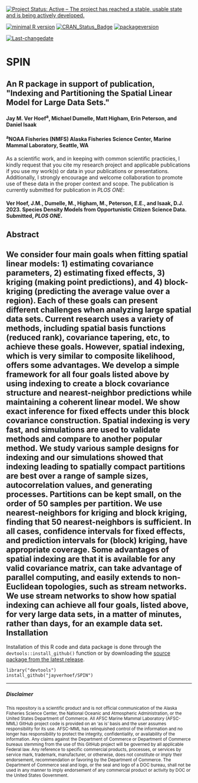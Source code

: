 
[![Project Status: Active – The project has reached a stable, usable state and is being actively developed.](http://www.repostatus.org/badges/latest/active.svg)](http://www.repostatus.org/#active)

[![minimal R version](https://img.shields.io/badge/R%3E%3D-4.0.0-6666ff.svg)](https://cran.r-project.org/) [![CRAN\_Status\_Badge](http://www.r-pkg.org/badges/version/kotzeb0912)](https://cran.r-project.org/package=kotzeb0912) [![packageversion](https://img.shields.io/badge/Package%20version-1.0.0-orange.svg?style=flat-square)](commits/master)

[![Last-changedate](https://img.shields.io/badge/last%20change-2023--06--06-yellowgreen.svg)](/commits/master)

# SPIN
## An R package in support of publication, "Indexing and Partitioning the Spatial Linear Model for Large Data Sets." 

#### Jay M. Ver Hoef<sup>a</sup>, Michael Dumelle, Matt Higham, Erin Peterson, and Daniel Isaak

#### <sup>a</sup>NOAA Fisheries (NMFS) Alaska Fisheries Science Center, Marine Mammal Laboratory, Seattle, WA

As a scientific work, and in keeping with common scientific practicies, I kindly request that you cite my research project and applicable publications if you use my work(s) or data in your publications or presentations. Additionally, I strongly encourage and welcome collaboration to promote use of these data in the proper context and scope.  The publication is currently submitted for publication in <em>PLOS ONE</em>:

#### Ver Hoef, J.M., Dumelle, M., Higham, M., Peterson, E.E., and Isaak, D.J. 2023. Species Density Models from Opportunistic Citizen Science Data. Submitted, <em>PLOS ONE</em>.


Abstract
-----------------

We consider four main goals when fitting spatial linear models: 1) estimating covariance parameters, 2) estimating fixed effects, 3) kriging (making point predictions), and 4) block-kriging (predicting the average value over a region).  Each of these goals can present different challenges when analyzing large spatial data sets.  Current research uses a variety of methods, including spatial basis functions (reduced rank), covariance tapering, etc, to achieve these goals.  However, spatial indexing, which is very similar to composite likelihood, offers some advantages.  We develop a simple framework for all four goals listed above by using indexing to create a block covariance structure and nearest-neighbor predictions while maintaining a coherent linear model. We show exact inference for fixed effects under this block covariance construction. Spatial indexing is very fast, and simulations are used to validate methods and compare to another popular method. We study various sample designs for indexing and our simulations showed that indexing leading to spatially compact partitions are best over a range of sample sizes, autocorrelation values, and generating processes.  Partitions can be kept small, on the order of 50 samples per partition.  We use nearest-neighbors for kriging and block kriging, finding that 50 nearest-neighbors is sufficient.  In all cases, confidence intervals for fixed effects, and prediction intervals for (block) kriging, have appropriate coverage. Some advantages of spatial indexing are that it is available for any valid covariance matrix, can take advantage of parallel computing, and easily extends to non-Euclidean topologies, such as stream networks.  We use stream networks to show how spatial indexing can achieve all four goals, listed above, for very large data sets, in a matter of minutes, rather than days, for an example data set.
Installation
------------

Installation of this R code and data package is done through the `devtools::install_github()` function or by downloading the [source package from the latest release](https://github.com/jayverhoef/POP). 


```
library("devtools")
install_github("jayverhoef/SPIN")
```


-------------
##### Disclaimer

<sub>This repository is a scientific product and is not official communication of the Alaska Fisheries Science Center, the National Oceanic and Atmospheric Administration, or the United States Department of Commerce. All AFSC Marine Mammal Laboratory (AFSC-MML) GitHub project code is provided on an ‘as is’ basis and the user assumes responsibility for its use. AFSC-MML has relinquished control of the information and no longer has responsibility to protect the integrity, confidentiality, or availability of the information. Any claims against the Department of Commerce or Department of Commerce bureaus stemming from the use of this GitHub project will be governed by all applicable Federal law. Any reference to specific commercial products, processes, or services by service mark, trademark, manufacturer, or otherwise, does not constitute or imply their endorsement, recommendation or favoring by the Department of Commerce. The Department of Commerce seal and logo, or the seal and logo of a DOC bureau, shall not be used in any manner to imply endorsement of any commercial product or activity by DOC or the United States Government.</sub>

